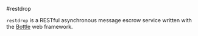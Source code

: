 #restdrop

`restdrop` is a RESTful asynchronous message escrow service written with the [Bottle][1] web framework.

[1]: http://bottlepy.org

